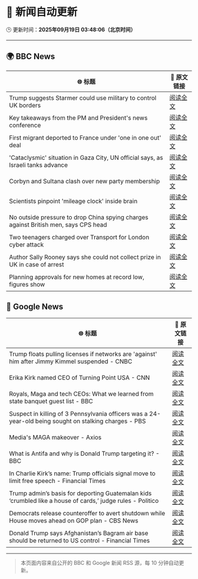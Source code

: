 # 🧠 新闻自动更新

🕒 更新时间：**2025年09月19日 03:48:06（北京时间）**

---

## 🌍 BBC News

| 🌐 标题 | 🔗 原文链接 |
|--------|-------------|
| Trump suggests Starmer could use military to control UK borders | [阅读全文](https://www.bbc.com/news/articles/cpd91wjypj9o?at_medium=RSS&at_campaign=rss) |
| Key takeaways from the PM and President's news conference | [阅读全文](https://www.bbc.com/news/articles/cre5nylyzd4o?at_medium=RSS&at_campaign=rss) |
| First migrant deported to France under 'one in one out' deal | [阅读全文](https://www.bbc.com/news/articles/ckg653r06jgo?at_medium=RSS&at_campaign=rss) |
| 'Cataclysmic' situation in Gaza City, UN official says, as Israeli tanks advance | [阅读全文](https://www.bbc.com/news/articles/c5y8l46m5evo?at_medium=RSS&at_campaign=rss) |
| Corbyn and Sultana clash over new party membership | [阅读全文](https://www.bbc.com/news/articles/cgkn3v1e7g3o?at_medium=RSS&at_campaign=rss) |
| Scientists pinpoint 'mileage clock' inside brain | [阅读全文](https://www.bbc.com/news/articles/crkjn6r7j23o?at_medium=RSS&at_campaign=rss) |
| No outside pressure to drop China spying charges against British men, says CPS head | [阅读全文](https://www.bbc.com/news/articles/cgrqxe47gq4o?at_medium=RSS&at_campaign=rss) |
| Two teenagers charged over Transport for London cyber attack | [阅读全文](https://www.bbc.com/news/articles/c62z8k14kxxo?at_medium=RSS&at_campaign=rss) |
| Author Sally Rooney says she could not collect prize in UK in case of arrest | [阅读全文](https://www.bbc.com/news/articles/c3w54g14gp9o?at_medium=RSS&at_campaign=rss) |
| Planning approvals for new homes at record low, figures show | [阅读全文](https://www.bbc.com/news/articles/cgmzwk4yd1eo?at_medium=RSS&at_campaign=rss) |

## 📰 Google News

| 🌐 标题 | 🔗 原文链接 |
|--------|-------------|
| Trump floats pulling licenses if networks are 'against' him after Jimmy Kimmel suspended - CNBC | [阅读全文](https://news.google.com/rss/articles/CBMigAFBVV95cUxQTnk1NG9ITWtodGZaRDl0VUJQSTZzWUExMFJXMV9xcWp2cXNFcTJNNHB3eVczekNteHhpWUpveUdDX1dVTV93VkoyZ2dIZ1kxeGtvNFJjUE56UkFQWjQzQkdjemxNdFdjemlVOTBETlg1Y0pZd0tpQUJKbF9oZ2Vob9IBhgFBVV95cUxQSFRtcXFvUnEzeFdZOUtFX3otcHhfSXd1TGNQeFlIelgyWm1xVW5YZmpKM1I5NnU3VENTQ2lfa1FDWFgzV1I5bTM0X1dRakpRTGFvcm1XYWNkMjhkbXptOU4yLWtFMjVzM0I2N1JtZHl6ak9RYWVpbFVUMkZlLTVKRHFhX0MxQQ?oc=5) |
| Erika Kirk named CEO of Turning Point USA - CNN | [阅读全文](https://news.google.com/rss/articles/CBMid0FVX3lxTE1KTGxmMWgyYldTVzJLQzRCNHRXbjN2WnZZQVRMNFpfYnlKNHl6RHdDN0pDZkRBZmtnRVoyaS1LMTJjd1dhd2dPTEFMMGk5bl9yUW1RT3I2QWJfWExpT1Y3NWtRLXVhUElLZW5abFJvR0ZKVG9kaEFN?oc=5) |
| Royals, Maga and tech CEOs: What we learned from state banquet guest list - BBC | [阅读全文](https://news.google.com/rss/articles/CBMiWkFVX3lxTE0zX0pSeVdBeW13WnNPckJaSWhPb0ZaOTdtR21hbkpfdHo3Q0xRVDVRRlJVbWlEVGptZGdkU3Q2c3FWS2FIMFN6ZkNsbEZ2V2VqTkx5RjYzWGVEQdIBX0FVX3lxTE5RQlBUOVpiM3RfQzlSaFI0Q1lKRDd6a3dCampQd2VuWk9vd3M5SHBIZHQ1UTZNd2Z4Q0U1ZDMwV1R3Ykw3MzdXSk5EU2EybXBkcXFuM19FdmF4Nk1DNWRZ?oc=5) |
| Suspect in killing of 3 Pennsylvania officers was a 24-year-old being sought on stalking charges - PBS | [阅读全文](https://news.google.com/rss/articles/CBMiiwFBVV95cUxOY1RWT3pfbjdGeGJJdG9MWllwc3p2QWg0eTNBMDdlOTVHanliVHVGZGpXM0txdG5QMUs1SlhEQU9uWWxTY2dnTmZLOHhJV200RnRtckVvcUlnN3BpUjJtcWJpR3hQeFpxRDBHY3VEU05Pb0ZXYWxnbW5xNmt0WFVPYmstNkxQRy1KbVBV?oc=5) |
| Media's MAGA makeover - Axios | [阅读全文](https://news.google.com/rss/articles/CBMifEFVX3lxTFB0TWNYM1ZobXZQcTU3UUt1WE9EdGdEYU5SMEtrMk1neERNY3NSclZlMERseHZkallHVHpfZ3RXSF9zTGRSX3lyZWxhcUl0M2pCR09CWFEyMWI3Q3NqMUkwNWZqQ0pOMXU1dTRPa0NGTU9BWGJsN1Jzd25LWHA?oc=5) |
| What is Antifa and why is Donald Trump targeting it? - BBC | [阅读全文](https://news.google.com/rss/articles/CBMiWkFVX3lxTE81TnNXbFFQSDJ3c09xR1oxblVCQXFTQnBZQkNPaWZkR3lfOXoybFRFYTVyLXNoYUNZWDVlXzVSVlVQb2Z2dDhTN1pwcDMzMW9HUFhCQkU4WldYUdIBX0FVX3lxTFBrN2FrU3FaVm5PMzRzTHprNEpCck4wZzlINl9ta29HLUtMVmpjbk9NdFA3LWhOSS1PYzFVa2Jsek9kU0pHT0VibUwzRDZfc0V4QnZlZDN3Rlg0M2VhTDF3?oc=5) |
| In Charlie Kirk’s name: Trump officials signal move to limit free speech - Financial Times | [阅读全文](https://news.google.com/rss/articles/CBMicEFVX3lxTE1LLUNOcmhVSkF3U2M2bHRnY3puQjkydWZEZ19RZ3BXbmtTTHR5NXRUZkZSZHF1ajJTaloxYUw2UDVyWXpmWWVYUTBoLTBtdldWdmQzRGR0ZmljcjVXbXB5cXEzSjR2Z01tZUlLRkFTX2M?oc=5) |
| Trump admin’s basis for deporting Guatemalan kids ‘crumbled like a house of cards,’ judge rules - Politico | [阅读全文](https://news.google.com/rss/articles/CBMikgFBVV95cUxQVEdNd3ZDTmtBblN5YVZXYlhWaklNeVhhYkN6S2RfOFJubE5ZT1NpOGZaOEQ1ZEMtZVFwVFZuTzFqUnZWeHRFdkRiUzlVelNxaFlzdEhYZzdURHJydEdTZE9CamZFcUUtSTVpTlpMdWZDbnFwOUYyNi1GQmdlYmhPUkpIWnI3dFFNb3JFS2VUNmxFQQ?oc=5) |
| Democrats release counteroffer to avert shutdown while House moves ahead on GOP plan - CBS News | [阅读全文](https://news.google.com/rss/articles/CBMickFVX3lxTE5pbXJ4clg4eVkwQkFnamROd0UzTTlYYjNFMkFoSzVrYnV1NVBuYWNJU28wdXM0UHpLRV9Fa2gzTWx0ODdPaG5CdWk2SGZlRlpXOU1rZjNhQXFieHBoM1hLeUhRNTVDYmhfYVlTMXMzYVB6QdIBd0FVX3lxTE9CdDU4Z2VfZVN0aW5Vb2lfeTRwSW1fdVVreW9kSzJ2MWVkQlZwVVZ4NTZoUy1hamRrUjNFWktWVjRVellUNWVHQ0NDVjNqZnZIc1VNTHhhM2NDM3FfeXVlbWc5ZDVxUFUyY2FiUkxmcUJjUlItZ0VN?oc=5) |
| Donald Trump says Afghanistan’s Bagram air base should be returned to US control - Financial Times | [阅读全文](https://news.google.com/rss/articles/CBMicEFVX3lxTE5rZ2plTEpHUi1mNkNKdWY3al9lOUJBOW5LZTVLSVZjREh4UERTdUJoUnZDbmtNbXBhenRUdGVRRVpTQ3pLUWdmdmZhX1Jsd2UtV0xablBWS1hwNXh3Z3pjOFJ6ZTBmQ0FLRkNlNzNZV2E?oc=5) |

---
> 本页面内容来自公开的 BBC 和 Google 新闻 RSS 源，每 10 分钟自动更新。